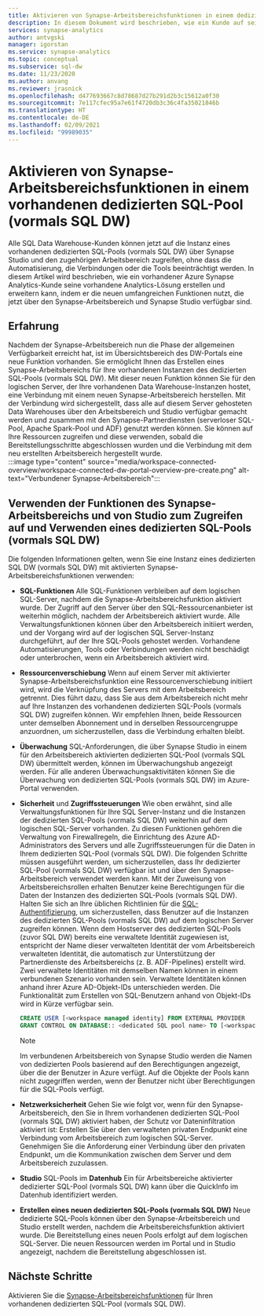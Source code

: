 ```yaml
---
title: Aktivieren von Synapse-Arbeitsbereichsfunktionen in einem dedizierten SQL-Pool (vormals SQL DW)
description: In diesem Dokument wird beschrieben, wie ein Kunde auf seine vorhandene eigenständige SQL DW-Instanz im Arbeitsbereich zugreifen und diese verwenden kann.
services: synapse-analytics
author: antvgski
manager: igorstan
ms.service: synapse-analytics
ms.topic: conceptual
ms.subservice: sql-dw
ms.date: 11/23/2020
ms.author: anvang
ms.reviewer: jrasnick
ms.openlocfilehash: d477693667c8d78687d27b291d2b3c15612a0f30
ms.sourcegitcommit: 7e117cfec95a7e61f4720db3c36c4fa35021846b
ms.translationtype: HT
ms.contentlocale: de-DE
ms.lasthandoff: 02/09/2021
ms.locfileid: "99989035"
---
```

# <a name="enabling-synapse-workspace-features-on-an-existing-dedicated-sql-pool-formerly-sql-dw"></a>Aktivieren von Synapse-Arbeitsbereichsfunktionen in einem vorhandenen dedizierten SQL-Pool (vormals SQL DW)

Alle SQL Data Warehouse-Kunden können jetzt auf die Instanz eines vorhandenen dedizierten SQL-Pools (vormals SQL DW) über Synapse Studio und den zugehörigen Arbeitsbereich zugreifen, ohne dass die Automatisierung, die Verbindungen oder die Tools beeinträchtigt werden. In diesem Artikel wird beschrieben, wie ein vorhandener Azure Synapse Analytics-Kunde seine vorhandene Analytics-Lösung erstellen und erweitern kann, indem er die neuen umfangreichen Funktionen nutzt, die jetzt über den Synapse-Arbeitsbereich und Synapse Studio verfügbar sind.   

## <a name="experience"></a>Erfahrung
 
Nachdem der Synapse-Arbeitsbereich nun die Phase der allgemeinen Verfügbarkeit erreicht hat, ist im Übersichtsbereich des DW-Portals eine neue Funktion vorhanden. Sie ermöglicht Ihnen das Erstellen eines Synapse-Arbeitsbereichs für Ihre vorhandenen Instanzen des dedizierten SQL-Pools (vormals SQL DW). Mit dieser neuen Funktion können Sie für den logischen Server, der Ihre vorhandenen Data Warehouse-Instanzen hostet, eine Verbindung mit einem neuen Synapse-Arbeitsbereich herstellen. Mit der Verbindung wird sichergestellt, dass alle auf diesem Server gehosteten Data Warehouses über den Arbeitsbereich und Studio verfügbar gemacht werden und zusammen mit den Synapse-Partnerdiensten (serverloser SQL-Pool, Apache Spark-Pool und ADF) genutzt werden können. Sie können auf Ihre Ressourcen zugreifen und diese verwenden, sobald die Bereitstellungsschritte abgeschlossen wurden und die Verbindung mit dem neu erstellten Arbeitsbereich hergestellt wurde.  
:::image type="content" source="media/workspace-connected-overview/workspace-connected-dw-portal-overview-pre-create.png" alt-text="Verbundener Synapse-Arbeitsbereich":::

## <a name="using-synapse-workspace-and-studio-features-to-access-and-use-a-dedicated-sql-pool-formerly-sql-dw"></a>Verwenden der Funktionen des Synapse-Arbeitsbereichs und von Studio zum Zugreifen auf und Verwenden eines dedizierten SQL-Pools (vormals SQL DW)
 
Die folgenden Informationen gelten, wenn Sie eine Instanz eines dedizierten SQL DW (vormals SQL DW) mit aktivierten Synapse-Arbeitsbereichsfunktionen verwenden: 
- **SQL-Funktionen** Alle SQL-Funktionen verbleiben auf dem logischen SQL-Server, nachdem die Synapse-Arbeitsbereichsfunktion aktiviert wurde. Der Zugriff auf den Server über den SQL-Ressourcenanbieter ist weiterhin möglich, nachdem der Arbeitsbereich aktiviert wurde. Alle Verwaltungsfunktionen können über den Arbeitsbereich initiiert werden, und der Vorgang wird auf der logischen SQL Server-Instanz durchgeführt, auf der Ihre SQL-Pools gehostet werden. Vorhandene Automatisierungen, Tools oder Verbindungen werden nicht beschädigt oder unterbrochen, wenn ein Arbeitsbereich aktiviert wird.  
- **Ressourcenverschiebung** Wenn auf einem Server mit aktivierter Synapse-Arbeitsbereichsfunktion eine Ressourcenverschiebung initiiert wird, wird die Verknüpfung des Servers mit dem Arbeitsbereich getrennt. Dies führt dazu, dass Sie aus dem Arbeitsbereich nicht mehr auf Ihre Instanzen des vorhandenen dedizierten SQL-Pools (vormals SQL DW) zugreifen können. Wir empfehlen Ihnen, beide Ressourcen unter demselben Abonnement und in derselben Ressourcengruppe anzuordnen, um sicherzustellen, dass die Verbindung erhalten bleibt. 
- **Überwachung** SQL-Anforderungen, die über Synapse Studio in einem für den Arbeitsbereich aktivierten dedizierten SQL-Pool (vormals SQL DW) übermittelt werden, können im Überwachungshub angezeigt werden. Für alle anderen Überwachungsaktivitäten können Sie die Überwachung von dedizierten SQL-Pools (vormals SQL DW) im Azure-Portal verwenden. 
- **Sicherheit** und **Zugriffssteuerungen** Wie oben erwähnt, sind alle Verwaltungsfunktionen für Ihre SQL Server-Instanz und die Instanzen der dedizierten SQL-Pools (vormals SQL DW) weiterhin auf dem logischen SQL-Server vorhanden. Zu diesen Funktionen gehören die Verwaltung von Firewallregeln, die Einrichtung des Azure AD-Administrators des Servers und alle Zugriffssteuerungen für die Daten in Ihrem dedizierten SQL-Pool (vormals SQL DW). Die folgenden Schritte müssen ausgeführt werden, um sicherzustellen, dass Ihr dedizierter SQL-Pool (vormals SQL DW) verfügbar ist und über den Synapse-Arbeitsbereich verwendet werden kann. Mit der Zuweisung von Arbeitsbereichsrollen erhalten Benutzer keine Berechtigungen für die Daten der Instanzen des dedizierten SQL-Pools (vormals SQL DW). Halten Sie sich an Ihre üblichen Richtlinien für die [SQL-Authentifizierung](sql-data-warehouse-authentication.md), um sicherzustellen, dass Benutzer auf die Instanzen des dedizierten SQL-Pools (vormals SQL DW) auf dem logischen Server zugreifen können. Wenn dem Hostserver des dedizierten SQL-Pools (zuvor SQL DW) bereits eine verwaltete Identität zugewiesen ist, entspricht der Name dieser verwalteten Identität der vom Arbeitsbereich verwalteten Identität, die automatisch zur Unterstützung der Partnerdienste des Arbeitsbereichs (z. B. ADF-Pipelines) erstellt wird.  Zwei verwaltete Identitäten mit demselben Namen können in einem verbundenen Szenario vorhanden sein. Verwaltete Identitäten können anhand ihrer Azure AD-Objekt-IDs unterschieden werden. Die Funktionalität zum Erstellen von SQL-Benutzern anhand von Objekt-IDs wird in Kürze verfügbar sein.

    ```sql
    CREATE USER [<workspace managed identity] FROM EXTERNAL PROVIDER 
    GRANT CONTROL ON DATABASE:: <dedicated SQL pool name> TO [<workspace managed identity>
    ```

    > [!NOTE] 
    > Im verbundenen Arbeitsbereich von Synapse Studio werden die Namen von dedizierten Pools basierend auf den Berechtigungen angezeigt, über die der Benutzer in Azure verfügt. Auf die Objekte der Pools kann nicht zugegriffen werden, wenn der Benutzer nicht über Berechtigungen für die SQL-Pools verfügt. 

- **Netzwerksicherheit** Gehen Sie wie folgt vor, wenn für den Synapse-Arbeitsbereich, den Sie in Ihrem vorhandenen dedizierten SQL-Pool (vormals SQL DW) aktiviert haben, der Schutz vor Dateninfiltration aktiviert ist: Erstellen Sie über den verwalteten privaten Endpunkt eine Verbindung vom Arbeitsbereich zum logischen SQL-Server. Genehmigen Sie die Anforderung einer Verbindung über den privaten Endpunkt, um die Kommunikation zwischen dem Server und dem Arbeitsbereich zuzulassen.
- **Studio** SQL-Pools im **Datenhub** Ein für Arbeitsbereiche aktivierter dedizierter SQL-Pool (vormals SQL DW) kann über die QuickInfo im Datenhub identifiziert werden. 
- **Erstellen eines neuen dedizierten SQL-Pools (vormals SQL DW)** Neue dedizierte SQL-Pools können über den Synapse-Arbeitsbereich und Studio erstellt werden, nachdem die Arbeitsbereichsfunktion aktiviert wurde. Die Bereitstellung eines neuen Pools erfolgt auf dem logischen SQL-Server. Die neuen Ressourcen werden im Portal und in Studio angezeigt, nachdem die Bereitstellung abgeschlossen ist.      

## <a name="next-steps"></a>Nächste Schritte
Aktivieren Sie die [Synapse-Arbeitsbereichsfunktionen](workspace-connected-create.md) für Ihren vorhandenen dedizierten SQL-Pool (vormals SQL DW).
